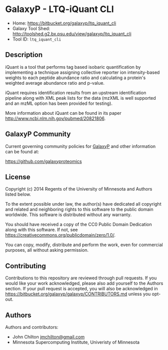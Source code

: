 GalaxyP - LTQ-iQuant CLI
========================

* Home: <https://bitbucket.org/galaxyp/ltq_iquant_cli>
* Galaxy Tool Shed: <http://toolshed.g2.bx.psu.edu/view/galaxyp/ltq_iquant_cli>
* Tool ID: `ltq_iquant_cli`


Description
-----------

iQuant is a tool that performs tag based isobaric quantification by implementing a technique assigning collective reporter ion intensity-based weights to each peptide abundance ratio and calculating a protein's weighted average abundance ratio and p-value.

iQuant requires identification results from an upstream identification pipeline along with XML peak lists for the data (mzXML is well supported and an mzML option has been provided for testing).

More information about iQuant can be found in its paper <http://www.ncbi.nlm.nih.gov/pubmed/20821806>.


GalaxyP Community
-----------------

Current governing community policies for [GalaxyP](https://github.com/galaxyproteomics/) and other information can be found at:

<https://github.com/galaxyproteomics>


License
-------

Copyright (c) 2014 Regents of the University of Minnesota and Authors listed below.

To the extent possible under law, the author(s) have dedicated all copyright and related and neighboring rights to this software to the public domain worldwide. This software is distributed without any warranty.

You should have received a copy of the CC0 Public Domain Dedication along with this software. If not, see <https://creativecommons.org/publicdomain/zero/1.0/>.

You can copy, modify, distribute and perform the work, even for commercial purposes, all without asking permission.


Contributing
------------

Contributions to this repository are reviewed through pull requests. If you would like your work acknowledged, please also add yourself to the Authors section. If your pull request is accepted, you will also be acknowledged in <https://bitbucket.org/galaxyp/galaxyp/CONTRIBUTORS.md> unless you opt-out.


Authors
-------

Authors and contributors:

* John Chilton <jmchilton@gmail.com>
* Minnesota Supercomputing Institute, Univeristy of Minnesota
